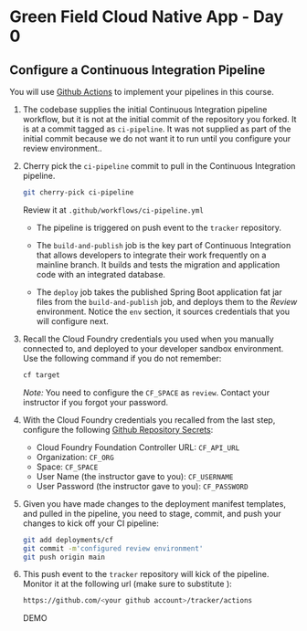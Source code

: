 # Green Field Cloud Native App - Day 0

## Configure a Continuous Integration Pipeline

You will use [Github Actions](https://docs.github.com/en/actions) to
implement your pipelines in this course.

1.  The codebase supplies the initial Continuous Integration pipeline
    workflow,
    but it is not at the initial commit of the repository you forked.
    It is at a commit tagged as `ci-pipeline`.
    It was not supplied as part of the initial commit because we do not
    want it to run until you configure your review environment..

1.  Cherry pick the `ci-pipeline` commit to pull in the Continuous
    Integration pipeline.

    ```bash
    git cherry-pick ci-pipeline
    ```

    Review it at `.github/workflows/ci-pipeline.yml`

    -   The pipeline is triggered on push event to the `tracker`
        repository.
    -   The `build-and-publish` job is the key part of
        Continuous Integration that allows developers to integrate their
        work frequently on a mainline branch.
        It builds and tests the migration and application code with an
        integrated database.

    -   The `deploy` job takes the published Spring Boot application
        fat jar files from the `build-and-publish` job,
        and deploys them to the *Review* environment.
        Notice the `env` section,
        it sources credentials that you will configure next.

1.  Recall the Cloud Foundry credentials you used when you manually
    connected to,
    and deployed to your developer sandbox environment.
    Use the following command if you do not remember:

    ```bash
    cf target
    ```

    *Note:*
    You need to configure the `CF_SPACE` as `review`.
    Contact your instructor if you forgot your password.

1.  With the Cloud Foundry credentials you recalled from the last step,
    configure the following
    [Github Repository Secrets](https://docs.github.com/en/actions/reference/encrypted-secrets#creating-encrypted-secrets-for-a-repository):

    -   Cloud Foundry Foundation Controller URL:
        `CF_API_URL`
    -   Organization:
        `CF_ORG`
    -   Space:
        `CF_SPACE`
    -   User Name (the instructor gave to you): `CF_USERNAME`
    -   User Password (the instructor gave to you): `CF_PASSWORD`

1.  Given you have made changes to the deployment manifest templates,
    and pulled in the pipeline,
    you need to stage,
    commit,
    and push your changes to kick off your CI pipeline:

    ```bash
    git add deployments/cf
    git commit -m'configured review environment'
    git push origin main
    ```

1.  This push event to the `tracker` repository will kick of the
    pipeline.
    Monitor it at the following url
    (make sure to substitute <your github account>):

    ```bash
    https://github.com/<your github account>/tracker/actions
    ```

    DEMO
